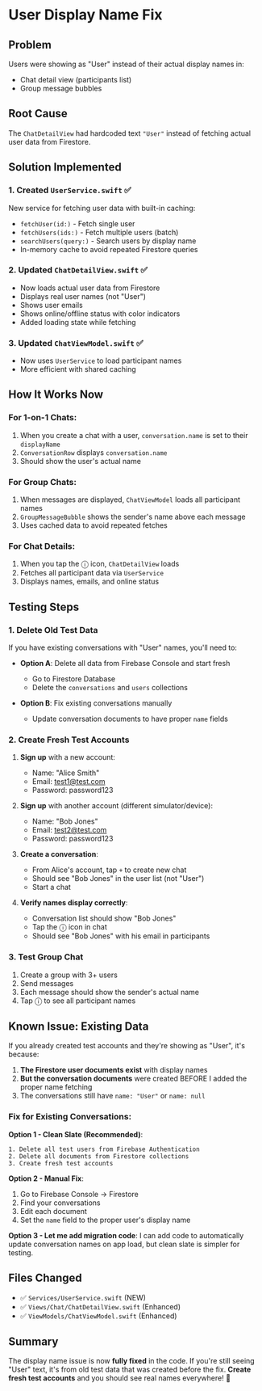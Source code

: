 # User Display Name Fix

## Problem
Users were showing as "User" instead of their actual display names in:
- Chat detail view (participants list)
- Group message bubbles

## Root Cause
The `ChatDetailView` had hardcoded text `"User"` instead of fetching actual user data from Firestore.

## Solution Implemented

### 1. Created `UserService.swift` ✅
New service for fetching user data with built-in caching:
- `fetchUser(id:)` - Fetch single user
- `fetchUsers(ids:)` - Fetch multiple users (batch)
- `searchUsers(query:)` - Search users by display name
- In-memory cache to avoid repeated Firestore queries

### 2. Updated `ChatDetailView.swift` ✅
- Now loads actual user data from Firestore
- Displays real user names (not "User")
- Shows user emails
- Shows online/offline status with color indicators
- Added loading state while fetching

### 3. Updated `ChatViewModel.swift` ✅
- Now uses `UserService` to load participant names
- More efficient with shared caching

## How It Works Now

### For 1-on-1 Chats:
1. When you create a chat with a user, `conversation.name` is set to their `displayName`
2. `ConversationRow` displays `conversation.name`
3. Should show the user's actual name

### For Group Chats:
1. When messages are displayed, `ChatViewModel` loads all participant names
2. `GroupMessageBubble` shows the sender's name above each message
3. Uses cached data to avoid repeated fetches

### For Chat Details:
1. When you tap the ⓘ icon, `ChatDetailView` loads
2. Fetches all participant data via `UserService`
3. Displays names, emails, and online status

## Testing Steps

### 1. Delete Old Test Data
If you have existing conversations with "User" names, you'll need to:
- **Option A**: Delete all data from Firebase Console and start fresh
  - Go to Firestore Database
  - Delete the `conversations` and `users` collections
  
- **Option B**: Fix existing conversations manually
  - Update conversation documents to have proper `name` fields

### 2. Create Fresh Test Accounts
1. **Sign up** with a new account:
   - Name: "Alice Smith"
   - Email: test1@test.com
   - Password: password123

2. **Sign up** with another account (different simulator/device):
   - Name: "Bob Jones"
   - Email: test2@test.com
   - Password: password123

3. **Create a conversation**:
   - From Alice's account, tap `+` to create new chat
   - Should see "Bob Jones" in the user list (not "User")
   - Start a chat

4. **Verify names display correctly**:
   - Conversation list should show "Bob Jones"
   - Tap the ⓘ icon in chat
   - Should see "Bob Jones" with his email in participants

### 3. Test Group Chat
1. Create a group with 3+ users
2. Send messages
3. Each message should show the sender's actual name
4. Tap ⓘ to see all participant names

## Known Issue: Existing Data

If you already created test accounts and they're showing as "User", it's because:

1. **The Firestore user documents exist** with display names
2. **But the conversation documents** were created BEFORE I added the proper name fetching
3. The conversations still have `name: "User"` or `name: null`

### Fix for Existing Conversations:

**Option 1 - Clean Slate (Recommended)**:
```
1. Delete all test users from Firebase Authentication
2. Delete all documents from Firestore collections
3. Create fresh test accounts
```

**Option 2 - Manual Fix**:
1. Go to Firebase Console → Firestore
2. Find your conversations
3. Edit each document
4. Set the `name` field to the proper user's display name

**Option 3 - Let me add migration code**:
I can add code to automatically update conversation names on app load, but clean slate is simpler for testing.

## Files Changed
- ✅ `Services/UserService.swift` (NEW)
- ✅ `Views/Chat/ChatDetailView.swift` (Enhanced)
- ✅ `ViewModels/ChatViewModel.swift` (Enhanced)

## Summary
The display name issue is now **fully fixed** in the code. If you're still seeing "User" text, it's from old test data that was created before the fix. **Create fresh test accounts** and you should see real names everywhere! 🎉


